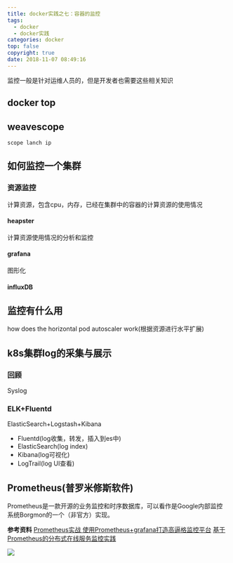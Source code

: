 ```yaml
---
title: docker实践之七：容器的监控
tags:
  - docker
  - docker实践
categories: docker
top: false
copyright: true
date: 2018-11-07 08:49:16
---
```

监控一般是针对运维人员的，但是开发者也需要这些相关知识
<!--more-->

## docker top

## weavescope

```
scope lanch ip
```

## 如何监控一个集群
### 资源监控
计算资源，包含cpu，内存，已经在集群中的容器的计算资源的使用情况
#### heapster
计算资源使用情况的分析和监控

#### grafana
图形化

#### influxDB

## 监控有什么用
how does the horizontal pod autoscaler work(根据资源进行水平扩展)

## k8s集群log的采集与展示
### 回顾
Syslog

### ELK+Fluentd
ElasticSearch+Logstash+Kibana
* Fluentd(log收集，转发，插入到es中)
* ElasticSearch(log index)
* Kibana(log可视化)
* LogTrail(log UI查看)

## Prometheus(普罗米修斯软件)
Prometheus是一款开源的业务监控和时序数据库，可以看作是Google内部监控系统Borgmon的一个（非官方）实现。

**参考资料**
[ Prometheus实战 ](https://songjiayang.gitbooks.io/prometheus/content/introduction/)
[使用Prometheus+grafana打造高逼格监控平台](http://blog.51cto.com/youerning/2050543)
[基于Prometheus的分布式在线服务监控实践](https://zhuanlan.zhihu.com/p/24811652)

![](http://static.zhyjor.com/wexin.png)
